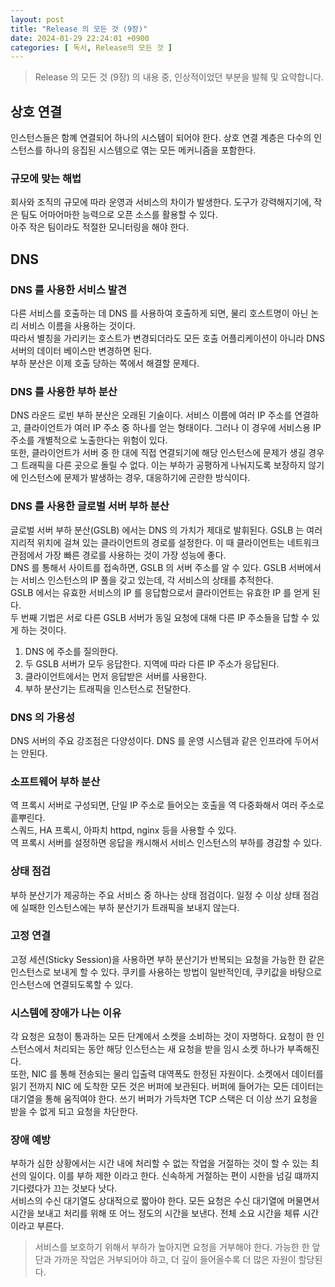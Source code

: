 ```yaml
---
layout: post
title: "Release 의 모든 것 (9장)"
date: 2024-01-29 22:24:01 +0900
categories: [ 독서, Release의 모든 것 ]
---
```


> Release 의 모든 것 (9장) 의 내용 중, 인상적이었던 부분을 발췌 및 요약합니다.

## 상호 연결

인스턴스들은 함꼐 연결되어 하나의 시스템이 되어야 한다. 상호 연결 계층은 다수의 인스턴스를 하나의 응집된 시스템으로 엮는 모든 메커니즘을 포함한다.

### 규모에 맞는 해법

회사와 조직의 규모에 따라 운영과 서비스의 차이가 발생한다. 도구가 강력해지기에, 작은 팀도 어마어마한 능력으로 오픈 소스를 활용할 수 있다.
<br><span>
아주 작은 팀이라도 적절한 모니터링을 해야 한다.

## DNS

### DNS 를 사용한 서비스 발견

다른 서비스를 호출하는 데 DNS 를 사용하여 호출하게 되면, 물리 호스트명이 아닌 논리 서비스 이름을 사용하는 것이다.
<br><span>
따라서 별칭을 가리키는 호스트가 변경되더라도 모든 호출 어플리케이션이 아니라 DNS 서버의 데이터 베이스만 변경하면 된다.
<br><span>
부하 분산은 이제 호출 당하는 쪽에서 해결할 문제다.

### DNS 를 사용한 부하 분산

DNS 라운드 로빈 부하 분산은 오래된 기술이다. 서비스 이름에 여러 IP 주소를 연결하고, 클라이언트가 여러 IP 주소 중 하나를 얻는 형태이다.
그러나 이 경우에 서비스용 IP 주소를 개별적으로 노출한다는 위험이 있다.
<br><span>
또한, 클라이언트가 서버 중 한 대에 직접 연결되기에 해당 인스턴스에 문제가 생길 경우 그 트래픽을 다른 곳으로 돌릴 수 없다.
이는 부하가 공평하게 나눠지도록 보장하지 않기에 인스턴스에 문제가 발생하는 경우, 대응하기에 곤란한 방식이다.

### DNS 를 사용한 글로벌 서버 부하 분산

글로벌 서버 부하 분산(GSLB) 에서는 DNS 의 가치가 제대로 발휘된다.
GSLB 는 여러 지리적 위치에 걸쳐 있는 클라이언트의 경로를 설정한다. 이 때 클라이언트는 네트워크 관점에서 가장 빠른 경로를 사용하는 것이 가장 성능에 좋다.
<br><span>
DNS 를 통해서 사이트를 접속하면, GSLB 의 서버 주소를 알 수 있다. GSLB 서버에서는 서비스 인스턴스의 IP 풀을 갖고 있는데, 각 서비스의 상태를 추적한다.
<br><span>
GSLB 에서는 유효한 서비스의 IP 를 응답함으로서 클라이언트는 유효한 IP 를 얻게 된다.
<br><span>
두 번째 기법은 서로 다른 GSLB 서버가 동일 요청에 대해 다른 IP 주소들을 답할 수 있게 하는 것이다.

1. DNS 에 주소를 질의한다.
2. 두 GSLB 서버가 모두 응답한다. 지역에 따라 다른 IP 주소가 응답된다.
3. 클라이언트에서는 먼저 응답받은 서버를 사용한다.
4. 부하 분산기는 트래픽을 인스턴스로 전달한다.

### DNS 의 가용성

DNS 서버의 주요 강조점은 다양성이다. DNS 를 운영 시스템과 같은 인프라에 두어서는 안된다.

### 소프트웨어 부하 분산

역 프록시 서버로 구성되면, 단일 IP 주소로 들어오는 호출을 역 다중화해서 여러 주소로 흩뿌린다.
<br><span>
스쿼드, HA 프록시, 아파치 httpd, nginx 등을 사용할 수 있다.
<br><span>
역 프록시 서버를 설정하면 응답을 캐시해서 서비스 인스턴스의 부하를 경감할 수 있다.

### 상태 점검

부하 분산기가 제공하는 주요 서비스 중 하나는 상태 점검이다. 일정 수 이상 상태 점검에 실패한 인스턴스에는 부하 분산기가 트래픽을 보내지 않는다.

### 고정 연결

고정 세션(Sticky Session)을 사용하면 부하 분산기가 반복되는 요청을 가능한 한 같은 인스턴스로 보내게 할 수 있다.
쿠키를 사용하는 방법이 일반적인데, 쿠키값을 바탕으로 인스턴스에 연결되도록할 수 있다.

### 시스템에 장애가 나는 이유

각 요청은 요청이 통과하는 모든 단계에서 소켓을 소비하는 것이 자명하다.
요청이 한 인스턴스에서 처리되는 동안 해당 인스턴스는 새 요청을 받을 임시 소켓 하나가 부족해진다.
<br><span>
또한, NIC 를 통해 전송되는 물리 입출력 대역폭도 한정된 자원이다. 소켓에서 데이터를 읽기 전까지 NIC 에 도착한 모든 것은 버퍼에 보관된다.
버퍼에 들어가는 모든 데이터는 대기열을 통해 움직여야 한다. 쓰기 버퍼가 가득차면 TCP 스택은 더 이상 쓰기 요청을 받을 수 없게 되고 요청을 차단한다.

### 장애 예방

부하가 심한 상황에서는 시간 내에 처리할 수 없는 작업을 거절하는 것이 할 수 있는 최선의 일이다. 이를 부하 제한 이라고 한다.
신속하게 거절하는 편이 시한을 넘길 떄까지 기다렸다가 끄는 것보다 낫다.
<br><span>
서비스의 수신 대기열도 상대적으로 짧아야 한다. 모든 요청은 수신 대기열에 머물면서 시간을 보내고 처리를 위해 또 어느 정도의 시간을 보낸다.
전체 소요 시간을 체류 시간이라고 부른다.

> 서비스를 보호하기 위해서 부하가 높아지면 요청을 거부해야 한다. 가능한 한 앞단과 가까운 작업은 거부되어야 하고,
> 더 깊이 들어올수록 더 많은 자원이 할당된다.

